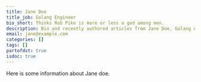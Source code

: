 ```yaml
---
title: Jane Doe
title_job: Golang Engineer
bio_short: Thinks Rob Pike is more or less a god among men.
description: Bio and recently authored articles from Jane Doe, Golang engineer and all-around cool woman.
email: jane@example.com
categories: []
tags: []
partofdst: true
isdoc: true
---
```

<!-- Put your longer bio here, in markdown -->
Here is some information about Jane doe.
